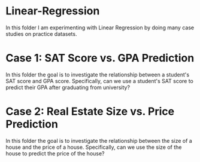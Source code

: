 # Linear-Regression
In this folder I am experimenting with Linear Regression by doing many case studies on practice datasets.

# Case 1: SAT Score vs. GPA Prediction
In this folder the goal is to investigate the relationship between a student's SAT score and GPA score. Specifically, can we use a student's SAT score to predict their GPA after graduating from university?

# Case 2: Real Estate Size vs. Price Prediction
In this folder the goal is to investigate the relationship between the size of a house and the price of a house. Specifically, can we use the size of the house to predict the price of the house?
